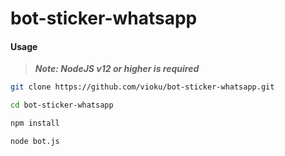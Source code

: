 # bot-sticker-whatsapp
#### Usage 
> ***Note: NodeJS v12 or higher is required***
```bash
git clone https://github.com/vioku/bot-sticker-whatsapp.git
```
```bash
cd bot-sticker-whatsapp
```
```bash
npm install
```
```bash
node bot.js
```

